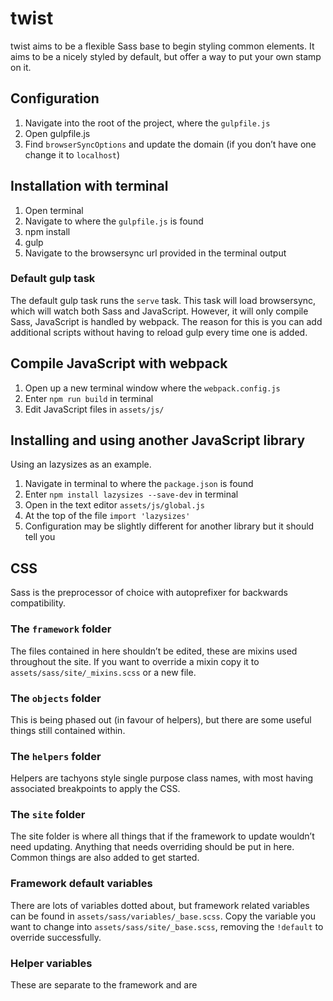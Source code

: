 # twist
twist aims to be a flexible Sass base to begin styling common elements. It aims to be a  nicely styled by default, but offer a way to put your own stamp on it.

## Configuration
1. Navigate into the root of the project, where the `gulpfile.js`
2. Open gulpfile.js
3. Find `browserSyncOptions` and update the domain (if you don’t have one change it to `localhost`)

## Installation with terminal
1. Open terminal
2. Navigate to where the `gulpfile.js` is found
3. npm install
4. gulp
5. Navigate to the browsersync url provided in the terminal output

### Default gulp task
The default gulp task runs the `serve` task. This task will load browsersync, which will watch both Sass and JavaScript. However, it will only compile Sass, JavaScript is handled by webpack. The reason for this is you can add additional scripts without having to reload gulp every time one is added.

## Compile JavaScript with webpack
1. Open up a new terminal window where the `webpack.config.js`
2. Enter `npm run build` in terminal
3. Edit JavaScript files in `assets/js/`

## Installing and using another JavaScript library
Using an lazysizes as an example.
1. Navigate in terminal to where the `package.json` is found
2. Enter `npm install lazysizes --save-dev` in terminal
3. Open in the text editor `assets/js/global.js`
4. At the top of the file `import 'lazysizes'`
5. Configuration may be slightly different for another library but it should tell you

## CSS
Sass is the preprocessor of choice with autoprefixer for backwards compatibility.

### The `framework` folder
The files contained in here shouldn’t be edited, these are mixins used throughout the site. If you want to override a mixin copy it to `assets/sass/site/_mixins.scss` or a new file.

### The `objects` folder
This is being phased out (in favour of helpers), but there are some useful things still contained within.

### The `helpers` folder
Helpers are tachyons style single purpose class names, with most having associated breakpoints to apply the CSS.

### The `site` folder
The site folder is where all things that if the framework to update wouldn’t need updating. Anything that needs overriding should be put in here. Common things are also added to get started.

### Framework default variables
There are lots of variables dotted about, but framework related variables can be found in `assets/sass/variables/_base.scss`. Copy the variable you want to change into `assets/sass/site/_base.scss`, removing the `!default` to override successfully.

### Helper variables
These are separate to the framework and are
